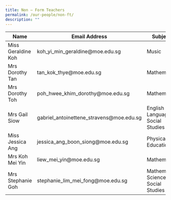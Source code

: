 ```yaml
---
title: Non – Form Teachers
permalink: /our-people/non-ft/
description: ""
---
```

<table>
<thead>
  <tr>
    <th>Name</th>
    <th>Email Address</th>
    <th>Subjects</th>
  </tr>
</thead>
<tbody>
  <tr>
    <td>Miss Geraldine Koh</td>
    <td>koh_yi_min_geraldine@moe.edu.sg</td>
    <td>Music</td>
  </tr>
  <tr>
    <td>Mrs Dorothy Tan</td>
    <td>tan_kok_thye@moe.edu.sg</td>
    <td>Mathematics</td>
  </tr>
  <tr>
    <td>Mrs Dorothy Toh</td>
    <td>poh_hwee_khim_dorothy@moe.edu.sg</td>
    <td>Mathematics</td>
  </tr>
  <tr>
    <td>Mrs Gail Siow</td>
    <td>gabriel_antoinettene_stravens@moe.edu.sg</td>
    <td>English Language &amp; Social Studies</td>
  </tr>
  <tr>
    <td>Miss Jessica Ang</td>
    <td>jessica_ang_boon_siong@moe.edu.sg</td>
    <td>Physical Education</td>
  </tr>
  <tr>
    <td>Mrs Koh Mei Yin</td>
    <td>liew_mei_yin@moe.edu.sg</td>
    <td>Mathematics</td>
  </tr>
  <tr>
    <td>Mrs Stephanie Goh</td>
    <td>stephanie_lim_mei_fong@moe.edu.sg</td>
    <td>Mathematics, Science &amp; Social Studies</td>
  </tr>
</tbody>
</table>